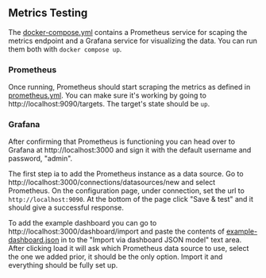 ## Metrics Testing

The [docker-compose.yml](./docker-compose.yml) contains a Prometheus service for scaping the metrics endpoint and a Grafana service for visualizing the data. You can run them both with `docker compose up`.

### Prometheus

Once running, Prometheus should start scraping the metrics as defined in [prometheus.yml](./prometheus.yml). You can make sure it's working by going to http://localhost:9090/targets. The target's state should be `up`.

### Grafana

After confirming that Prometheus is functioning you can head over to Grafana at http://localhost:3000 and sign it with the default username and password, "admin".

The first step ia to add the Prometheus instance as a data source. Go to http://localhost:3000/connections/datasources/new and select Prometheus. On the configuration page, under connection, set the url to `http://localhost:9090`. At the bottom of the page click "Save & test" and it should give a successful response.

To add the example dashboard you can go to http://localhost:3000/dashboard/import and paste the contents of [example-dashboard.json](./example-dashboard.json) in to the "Import via dashboard JSON model" text area. After clicking load it will ask which Prometheus data source to use, select the one we added prior, it should be the only option. Import it and everything should be fully set up.
